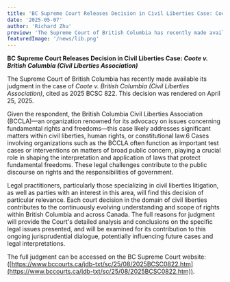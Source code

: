 ```yaml
---
title: 'BC Supreme Court Releases Decision in Civil Liberties Case: Coote v. British Columbia'
date: '2025-05-07'
author: 'Richard Zhu'
preview: 'The Supreme Court of British Columbia has recently made available its judgment in the case of Coote v. British Columbia (Civil Liberties Association)...'
featuredImage: '/news/lib.png'
---
```


**BC Supreme Court Releases Decision in Civil Liberties Case: *Coote v. British Columbia (Civil Liberties Association)***

The Supreme Court of British Columbia has recently made available its judgment in the case of *Coote v. British Columbia (Civil Liberties Association)*, cited as 2025 BCSC 822\. This decision was rendered on April 25, 2025\.

Given the respondent, the British Columbia Civil Liberties Association (BCCLA)—an organization renowned for its advocacy on issues concerning fundamental rights and freedoms—this case likely addresses significant matters within civil liberties, human rights, or constitutional law.6 Cases involving organizations such as the BCCLA often function as important test cases or interventions on matters of broad public concern, playing a crucial role in shaping the interpretation and application of laws that protect fundamental freedoms. These legal challenges contribute to the public discourse on rights and the responsibilities of government.

Legal practitioners, particularly those specializing in civil liberties litigation, as well as parties with an interest in this area, will find this decision of particular relevance. Each court decision in the domain of civil liberties contributes to the continuously evolving understanding and scope of rights within British Columbia and across Canada. The full reasons for judgment will provide the Court's detailed analysis and conclusions on the specific legal issues presented, and will be examined for its contribution to this ongoing jurisprudential dialogue, potentially influencing future cases and legal interpretations.

The full judgment can be accessed on the BC Supreme Court website:([https://www.bccourts.ca/jdb-txt/sc/25/08/2025BCSC0822.htm](https://www.bccourts.ca/jdb-txt/sc/25/08/2025BCSC0822.htm)).